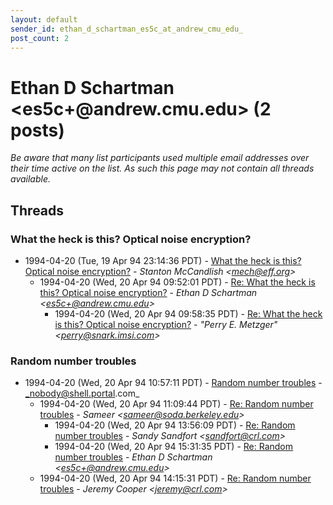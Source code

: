 ```yaml
---
layout: default
sender_id: ethan_d_schartman_es5c_at_andrew_cmu_edu_
post_count: 2
---
```


# Ethan D Schartman <es5c+<span>@</span>andrew.cmu.edu> (2 posts)

_Be aware that many list participants used multiple email addresses over their time active on the list. As such this page may not contain all threads available._

## Threads

### What the heck is this? Optical noise encryption?
+ 1994-04-20 (Tue, 19 Apr 94 23:14:36 PDT) - [What the heck is this? Optical noise encryption?](/archive/1994/04/f9827ed49277c9da09c1f401698434bb73fe2e62c8e3ab672c31e7673600194f) - _Stanton McCandlish \<mech@eff.org\>_
  + 1994-04-20 (Wed, 20 Apr 94 09:52:01 PDT) - [Re: What the heck is this? Optical noise encryption?](/archive/1994/04/f3c86ee59e14741a4e0c7a07d9111722bd41848aa76b22d49757e9ec727379f2) - _Ethan D Schartman \<es5c+@andrew.cmu.edu\>_
    + 1994-04-20 (Wed, 20 Apr 94 09:58:35 PDT) - [Re: What the heck is this? Optical noise encryption?](/archive/1994/04/49436fa1c114620bd408090ca316628b0c149fba46c7113735add12da7390919) - _"Perry E. Metzger" \<perry@snark.imsi.com\>_

### Random number troubles
+ 1994-04-20 (Wed, 20 Apr 94 10:57:11 PDT) - [Random number troubles](/archive/1994/04/94e179cc6804cfe267c06d7e0f23107a2ceb2495ed1a8f0e13735ada37b83a49) - _nobody@shell.portal.com_
  + 1994-04-20 (Wed, 20 Apr 94 11:09:44 PDT) - [Re: Random number troubles](/archive/1994/04/c1b6f53868a1be1f2395f70ccfdd116aa2c065153d3da039832484617e7acea8) - _Sameer \<sameer@soda.berkeley.edu\>_
    + 1994-04-20 (Wed, 20 Apr 94 13:56:09 PDT) - [Re: Random number troubles](/archive/1994/04/c7f451572b0b1289cd835529bde004772f065ea94266f6a49b1c0de19f8adbc6) - _Sandy Sandfort \<sandfort@crl.com\>_
    + 1994-04-20 (Wed, 20 Apr 94 15:31:35 PDT) - [Re: Random number troubles](/archive/1994/04/d33b7cb8c4c7a6c39cf623b510fbb88b972288b0b2d0b5e6f47e539e7c678b59) - _Ethan D Schartman \<es5c+@andrew.cmu.edu\>_
  + 1994-04-20 (Wed, 20 Apr 94 14:15:31 PDT) - [Re: Random number troubles](/archive/1994/04/27980b2d81097820f7e929cf8de34b982a7288be6957ced70e8736a95985cb99) - _Jeremy Cooper \<jeremy@crl.com\>_

